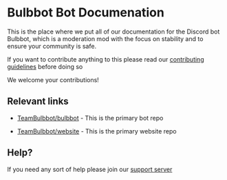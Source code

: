 # Bulbbot Bot Documenation

This is the place where we put all of our documentation for the Discord bot Bulbbot, which is a moderation mod with the focus on stability and to
ensure your community is safe.

If you want to contribute anything to this please read our [contributing guidelines](CONTRIBUTING.md) before doing so

We welcome your contributions!

## Relevant links

- [TeamBulbbot/bulbbot](https://github.com/TeamBulbbot/bulbbot/) - This is the primary bot repo

- [TeamBulbbot/website](https://github.com/TeamBulbbot/website) - This is the primary website repo

## Help?

If you need any sort of help please join our [support server](https://bulbbot.rocks/discord)
